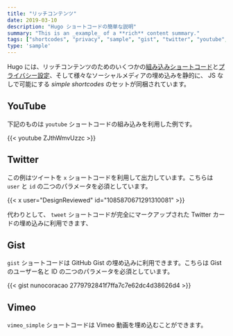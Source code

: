 ```yaml
---
title: "リッチコンテンツ"
date: 2019-03-10
description: "Hugo ショートコードの簡単な説明"
summary: "This is an _example_ of a **rich** content summary."
tags: ["shortcodes", "privacy", "sample", "gist", "twitter", "youtube", "vimeo"]
type: 'sample'
---
```


Hugo には、リッチコンテンツのためのいくつかの[組み込みショートコード](https://gohugo.io/content-management/shortcodes/#use-hugos-built-in-shortcodes)と[プライバシー設定](https://gohugo.io/about/hugo-and-gdpr/)、そして様々なソーシャルメディアの埋め込みを静的に、 JS なしで可能にする *simple shortcodes* のセットが同梱されています。

## YouTube

下記のものは `youtube` ショートコードの組み込みを利用した例です。

{{< youtube ZJthWmvUzzc >}}

## Twitter

この例はツイートを `x` ショートコードを利用して出力しています。こちらは `user` と `id` の二つのパラメータを必須としています。

{{< x user="DesignReviewed" id="1085870671291310081" >}}

代わりとして、 `tweet` ショートコードが完全にマークアップされた Twitter カードの埋め込みに利用できます、

## Gist

`gist` ショートコードは GitHub Gist の埋め込みに利用できます。こちらは Gist のユーザー名と ID の二つのパラメータを必須としています。

{{< gist nunocoracao 2779792841f7ffa7c7e62dc4d38626d4 >}}

## Vimeo

`vimeo_simple` ショートコードは Vimeo 動画を埋め込むことができます。

